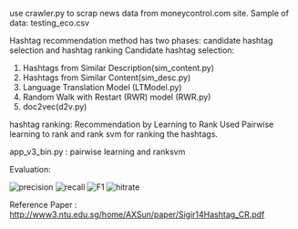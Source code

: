 use crawler.py to scrap news data from moneycontrol.com site.
Sample of data: testing_eco.csv

Hashtag recommendation method has two phases: candidate hashtag selection and hashtag ranking
Candidate hashtag selection: 
1. Hashtags from Similar Description(sim_content.py)
2. Hashtags from Similar Content(sim_desc.py)
3. Language Translation Model (LTModel.py)
4. Random Walk with Restart (RWR) model (RWR.py)
5. doc2vec(d2v.py)

hashtag ranking: Recommendation by Learning to Rank
Used Pairwise learning to rank and rank svm for ranking the hashtags.

app_v3_bin.py : pairwise learning and ranksvm

Evaluation:

![precision](https://github.com/sunilpankaj/HashtagRecommendation/blob/master/precision.jpg)
![recall](https://github.com/sunilpankaj/HashtagRecommendation/blob/master/Recall.jpg)
![F1](https://github.com/sunilpankaj/HashtagRecommendation/blob/master/F1.jpg)
![hitrate](https://github.com/sunilpankaj/HashtagRecommendation/blob/master/hitrate.jpg)

Reference Paper : http://www3.ntu.edu.sg/home/AXSun/paper/Sigir14Hashtag_CR.pdf








